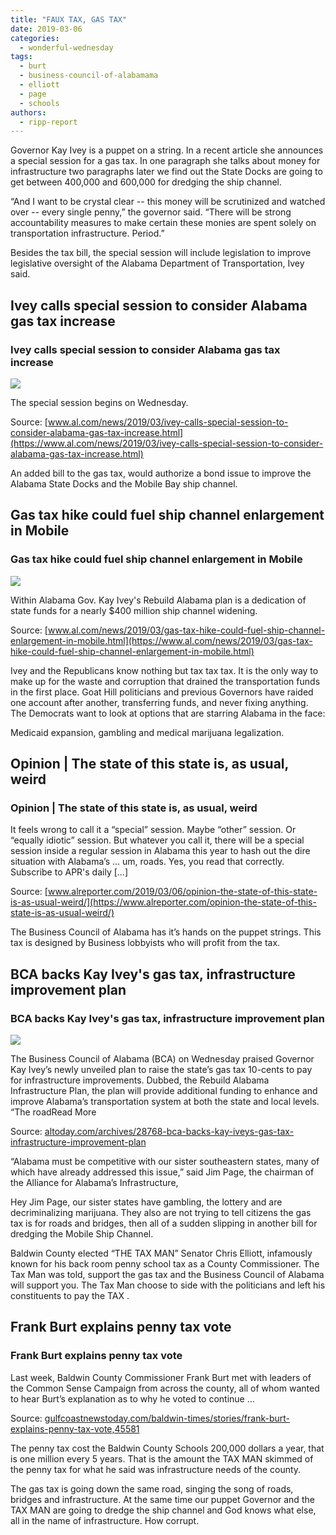 ```yaml
---
title: "FAUX TAX, GAS TAX"
date: 2019-03-06
categories: 
  - wonderful-wednesday
tags: 
  - burt
  - business-council-of-alabamama
  - elliott
  - page
  - schools
authors: 
  - ripp-report
---
```


Governor Kay Ivey is a puppet on a string. In a recent article she announces a special session for a gas tax. In one paragraph she talks about money for infrastructure two paragraphs later we find out the State Docks are going to get between 400,000 and 600,000 for dredging the ship channel.

“And I want to be crystal clear -- this money will be scrutinized and watched over -- every single penny,” the governor said. “There will be strong accountability measures to make certain these monies are spent solely on transportation infrastructure. Period.”

Besides the tax bill, the special session will include legislation to improve legislative oversight of the Alabama Department of Transportation, Ivey said.

<div class="link-preview">

## Ivey calls special session to consider Alabama gas tax increase

### Ivey calls special session to consider Alabama gas tax increase

![](https://www.al.com/resizer/_uOyXIacUgpil6J7NycFTDH5Y6M=/1200x0/arc-anglerfish-arc2-prod-advancelocal.s3.amazonaws.com/public/4TDFADUUDFC7NJIZ66RMZBAA4Y.JPG)

The special session begins on Wednesday.

Source: [www.al.com/news/2019/03/ivey-calls-special-session-to-consider-alabama-gas-tax-increase.html](https://www.al.com/news/2019/03/ivey-calls-special-session-to-consider-alabama-gas-tax-increase.html)

</div>
An added bill to the gas tax, would authorize a bond issue to improve the Alabama State Docks and the Mobile Bay ship channel.

<div class="link-preview">

## Gas tax hike could fuel ship channel enlargement in Mobile

### Gas tax hike could fuel ship channel enlargement in Mobile

![](https://www.al.com/resizer/7dHxcGAYBAGcKuL-6AMngaxTxCI=/1200x0/arc-anglerfish-arc2-prod-advancelocal.s3.amazonaws.com/public/XTZNE5UJ2VGZFNWRK6QGSVLVZE.JPG)

Within Alabama Gov. Kay Ivey's Rebuild Alabama plan is a dedication of state funds for a nearly $400 million ship channel widening.

Source: [www.al.com/news/2019/03/gas-tax-hike-could-fuel-ship-channel-enlargement-in-mobile.html](https://www.al.com/news/2019/03/gas-tax-hike-could-fuel-ship-channel-enlargement-in-mobile.html)

</div>
Ivey and the Republicans know nothing but tax tax tax. It is the only way to make up for the waste and corruption that drained the transportation funds in the first place. Goat Hill politicians and previous Governors have raided one account after another, transferring funds, and never fixing anything. The Democrats want to look at options that are starring Alabama in the face:

Medicaid expansion, gambling and medical marijuana legalization.

<div class="link-preview">

## Opinion | The state of this state is, as usual, weird

### Opinion | The state of this state is, as usual, weird

It feels wrong to call it a “special” session. Maybe “other” session. Or “equally idiotic” session. But whatever you call it, there will be a special session inside a regular session in Alabama this year to hash out the dire situation with Alabama’s … um, roads. Yes, you read that correctly. Subscribe to APR's daily \[…\]

Source: [www.alreporter.com/2019/03/06/opinion-the-state-of-this-state-is-as-usual-weird/](https://www.alreporter.com/opinion-the-state-of-this-state-is-as-usual-weird/)

The Business Council of Alabama has it’s hands on the puppet strings. This tax is designed by Business lobbyists who will profit from the tax.

## BCA backs Kay Ivey's gas tax, infrastructure improvement plan

### BCA backs Kay Ivey's gas tax, infrastructure improvement plan

![](https://i1.wp.com/altoday.com/wp-content/uploads/2018/05/BCA.png?fit=1200%2C600)

The Business Council of Alabama (BCA) on Wednesday praised Governor Kay Ivey’s newly unveiled plan to raise the state’s gas tax 10-cents to pay for infrastructure improvements. Dubbed, the Rebuild Alabama Infrastructure Plan, the plan will provide additional funding to enhance and improve Alabama’s transportation system at both the state and local levels. “The roadRead More

Source: [altoday.com/archives/28768-bca-backs-kay-iveys-gas-tax-infrastructure-improvement-plan](http://altoday.com/archives/28768-bca-backs-kay-iveys-gas-tax-infrastructure-improvement-plan)

</div>
“Alabama must be competitive with our sister southeastern states, many of which have already addressed this issue,” said Jim Page, the chairman of the Alliance for Alabama’s Infrastructure,

Hey Jim Page, our sister states have gambling, the lottery and are decriminalizing marijuana. They also are not trying to tell citizens the gas tax is for roads and bridges, then all of a sudden slipping in another bill for dredging the Mobile Ship Channel.

Baldwin County elected “THE TAX MAN” Senator Chris Elliott, infamously known for his back room penny school tax as a County Commissioner. The Tax Man was told, support the gas tax and the Business Council of Alabama will support you. The Tax Man choose to side with the politicians and left his constituents to pay the TAX .

## Frank Burt explains penny tax vote

### Frank Burt explains penny tax vote

Last week, Baldwin County Commissioner Frank Burt met with leaders of the Common Sense Campaign from across the county, all of whom wanted to hear Burt’s explanation as to why he voted to continue …

Source: [gulfcoastnewstoday.com/baldwin-times/stories/frank-burt-explains-penny-tax-vote,45581](http://gulfcoastnewstoday.com/baldwin-times/stories/frank-burt-explains-penny-tax-vote,45581)

The penny tax cost the Baldwin County Schools 200,000 dollars a year, that is one million every 5 years. That is the amount the TAX MAN skimmed of the penny tax for what he said was infrastructure needs of the county.

The gas tax is going down the same road, singing the song of roads, bridges and infrastructure. At the same time our puppet Governor and the TAX MAN are going to dredge the ship channel and God knows what else, all in the name of infrastructure. How corrupt.
